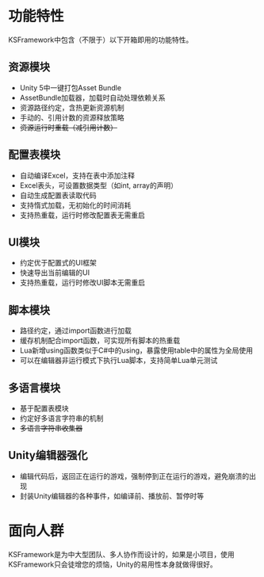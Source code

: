 

# 功能特性

KSFramework中包含（不限于）以下开箱即用的功能特性。

## 资源模块

- Unity 5中一键打包Asset Bundle
- AssetBundle加载器，加载时自动处理依赖关系
- 资源路径约定，含热更新资源机制
- 手动的、引用计数的资源释放策略
- ~~资源运行时重载（减引用计数）~~

## 配置表模块

- 自动编译Excel，支持在表中添加注释
- Excel表头，可设置数据类型（如int, array的声明）
- 自动生成配置表读取代码
- 支持惰式加载，无初始化的时间消耗
- 支持热重载，运行时修改配置表无需重启

## UI模块

- 约定优于配置式的UI框架
- 快速导出当前编辑的UI
- 支持热重载，运行时修改UI脚本无需重启

## 脚本模块

- 路径约定，通过import函数进行加载
- 缓存机制配合import函数，可实现所有脚本的热重载
- Lua新增using函数类似于C#中的using，暴露使用table中的属性为全局使用
- 可以在编辑器非运行模式下执行Lua脚本，支持简单Lua单元测试

## 多语言模块

- 基于配置表模块
- 约定好多语言字符串的机制
- ~~多语言字符串收集器~~

## Unity编辑器强化

- 编辑代码后，返回正在运行的游戏，强制停到正在运行的游戏，避免崩溃的出现
- 封装Unity编辑器的各种事件，如编译前、播放前、暂停时等

# 面向人群

KSFramework是为中大型团队、多人协作而设计的，如果是小项目，使用KSFramework只会徒增您的烦恼，Unity的易用性本身就做得很好。
